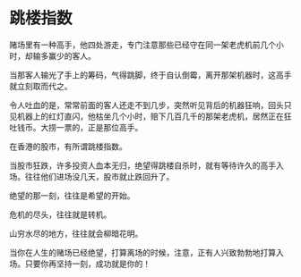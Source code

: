 # 跳楼指数

赌场里有一种高手，他四处游走，专门注意那些已经守在同一架老虎机前几个小时，却输多赢少的客人。 

当那客人输光了手上的筹码，气得跳脚，终于自认倒霉，离开那架机器时，这高手就立刻取而代之。  

令人吐血的是，常常前面的客人还走不到几步，突然听见背后的机器狂响，回头只见机器上的红灯直闪，他枯坐几个小时，赔下几百几千的那架老虎机，居然正在狂吐钱币。大捞一票的，正是那位高手。  

在香港的股市，有所谓跳楼指数。  

当股市狂跌，许多投资人血本无归，绝望得跳楼自杀时，就有等待许久的高手入场。往往他们进场没几天，股市就止跌回升了。  

绝望的那一刻，往往是希望的开始。  

危机的尽头，往往就是转机。  

山穷水尽的地方，往往就会柳暗花明。  

当你在人生的赌场已经绝望，打算离场的时候，注意，正有人兴致勃勃地打算入场。只要你再坚持一刻，成功就是你的！
  